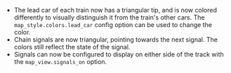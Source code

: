 - The lead car of each train now has a triangular tip, and is now colored differently to visually distinguish it from the train's other cars. The `map_style.colors.lead_car` config option can be used to change the color.
- Chain signals are now triangular, pointing towards the next signal. The colors still reflect the state of the signal.
- Signals can now be configured to display on either side of the track with the `map_view.signals_on` option.
